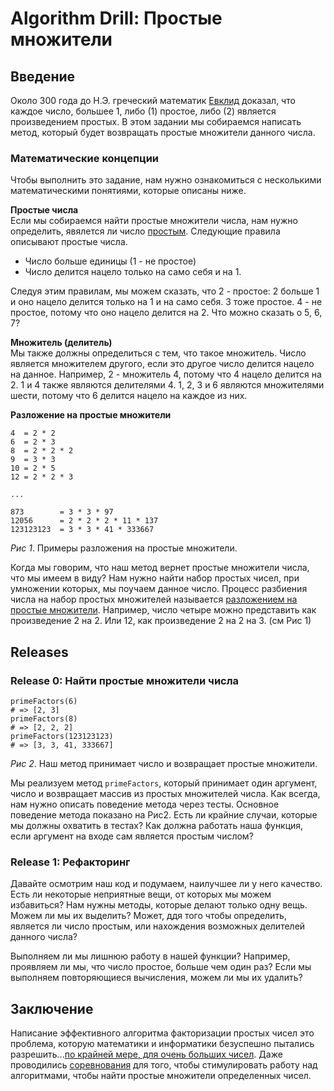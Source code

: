 # Algorithm Drill: Простые множители

## Введение
Около 300 года до Н.Э. греческий математик [Евклид][wikipedia euclid] доказал, что каждое число, большее 1, либо (1) простое, либо (2) является произведением простых. В этом задании мы собираемся написать метод, который будет возвращать простые множители данного числа.

### Математические концепции
Чтобы выполнить это задание, нам нужно ознакомиться с несколькими математическими понятиями, которые описаны ниже.

**Простые числа**  
Если мы собираемся найти простые множители числа, нам нужно определить, явялется ли число [простым][wikipedia prime numbers]. Следующие правила описывают простые числа.

- Число больше единицы (1 - не простое)
- Число делится нацело только на само себя и на 1.

Следуя этим правилам, мы можем сказать, что 2 - простое: 2 больше 1 и оно нацело делится только на 1 и на само себя. 3 тоже простое. 4 - не простое, потому что оно нацело делится на 2. Что можно сказать о 5, 6, 7?

**Множитель (делитель)**  
Мы также должны определиться с тем, что такое множитель. Число является множителем другого, если это другое число делится нацело на данное. Например, 2 - множитель 4, потому что 4 нацело делится на 2. 1 и 4 также являются делителями 4. 1, 2, 3 и 6 являются множителями шести, потому что 6 делится нацело на каждое из них.

**Разложение на простые множители**
```
4  = 2 * 2
6  = 2 * 3
8  = 2 * 2 * 2
9  = 3 * 3
10 = 2 * 5
12 = 2 * 2 * 3

...

873        = 3 * 3 * 97 
12056      = 2 * 2 * 2 * 11 * 137 
123123123  = 3 * 3 * 41 * 333667
```
*Рис 1*.  Примеры разложения на простые множители.

Когда мы говорим, что наш метод вернет простые множители числа, что мы имеем в виду? Нам нужно найти набор простых чисел, при умножении которых, мы поучаем данное число. Процесс разбиения числа на набор простых множителей называется [разложением на простые множители][wikipedia integer factorization]. Например, число четыре можно представить как произведение 2 на 2. Или 12, как произведение 2 на 2 на 3. (см Рис 1)


## Releases
### Release 0: Найти простые множители числа
```JS
primeFactors(6)
# => [2, 3]
primeFactors(8)
# => [2, 2, 2]
primeFactors(123123123)
# => [3, 3, 41, 333667]
```
*Рис 2*. Наш метод принимает число и возвращает простые множители.

Мы реализуем метод `primeFactors`, который принимает один аргумент, число и возвращает массив из простых множителей числа. Как всегда, нам нужно описать поведение метода через тесты. Основное поведение метода показано на Рис2. Есть ли крайние случаи, которые мы должны охватить в тестах? Как должна работать наша функция, если аргумент на входе сам является простым числом?


### Release 1: Рефакторинг
Давайте осмотрим наш код и подумаем, наилучшее ли у него качество. Есть ли некоторые неприятные вещи, от которых мы можем избавиться? Нам нужны методы, которые делают только одну вещь. Можем ли мы их выделить? Может, ддя того чтобы определить, является ли число простым, или нахождения возможных делителей данного числа?

Выполняем ли мы лишнюю работу в нашей функции? Например, проявляем ли мы, что число простое, больше чем один раз? Если мы выполняем повторяющиеся вычисления, можем ли мы их удалить?


## Заключение
Написание эффективного алгоритма факторизации простых чисел это проблема, которую математики и информатики безуспешно пытались разрешить...[по крайней мере, для очень больших чисел][wikipedia rsa-768]. Даже проводились [соревнования][wikipedia rsa challenge] для того, чтобы стимулировать работу над алгоритмами, чтобы найти простые множители определенных чисел.


[wikipedia euclid]: https://ru.wikipedia.org/wiki/%D0%95%D0%B2%D0%BA%D0%BB%D0%B8%D0%B4
[wikipedia integer factorization]: https://ru.wikipedia.org/wiki/%D0%A4%D0%B0%D0%BA%D1%82%D0%BE%D1%80%D0%B8%D0%B7%D0%B0%D1%86%D0%B8%D1%8F_%D1%86%D0%B5%D0%BB%D1%8B%D1%85_%D1%87%D0%B8%D1%81%D0%B5%D0%BB
[wikipedia prime numbers]: https://ru.wikipedia.org/wiki/%D0%9F%D1%80%D0%BE%D1%81%D1%82%D0%BE%D0%B5_%D1%87%D0%B8%D1%81%D0%BB%D0%BE
[wikipedia rsa-768]: https://ru.wikipedia.org/wiki/RSA-%D1%87%D0%B8%D1%81%D0%BB%D0%B0#RSA-768
[wikipedia rsa challenge]: https://en.wikipedia.org/wiki/RSA_Factoring_Challenge


